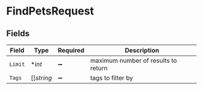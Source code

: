 # FindPetsRequest


## Fields

| Field                               | Type                                | Required                            | Description                         |
| ----------------------------------- | ----------------------------------- | ----------------------------------- | ----------------------------------- |
| `Limit`                             | **int*                              | :heavy_minus_sign:                  | maximum number of results to return |
| `Tags`                              | []*string*                          | :heavy_minus_sign:                  | tags to filter by                   |